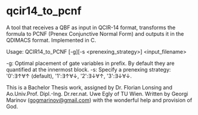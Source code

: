 # qcir14_to_pcnf
A tool that receives a QBF as input in QCIR-14 format, transforms the formula to PCNF (Prenex Conjunctive Normal Form) and outputs it in the QDIMACS format. Implemented in C.

Usage:
       QCIR14_to_PCNF [-g][-s <prenexing_strategy>] <input_filename>

-g: Optimal placement of gate variables in prefix. By default they are quantified at the innermost block.
-s: Specify a prenexing strategy: '0':∃↑∀↑ (default), '1':∃↑∀↓, '2':∃↓∀↑, '3':∃↓∀↓.

This is a Bachelor Thesis work, assigned by
Dr. Florian Lonsing and
Ao.Univ.Prof. Dipl.-Ing. Dr.rer.nat. Uwe Egly of TU Wien.
Written by Georgi Marinov (gogmarinov@gmail.com)
with the wonderful help and provision of God.
